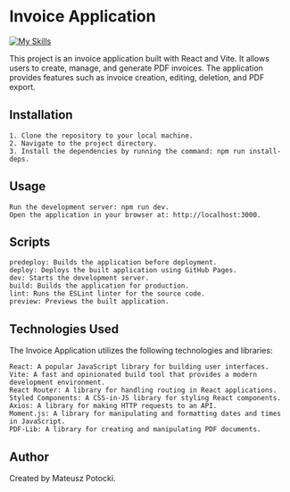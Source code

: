 # Invoice Application

[![My Skills](https://skillicons.dev/icons?i=react,vite,styledcomponents,js,html,css&theme=dark)](https://skillicons.dev)

This project is an invoice application built with React and Vite. It allows users to create, manage, and generate PDF invoices. The application provides features such as invoice creation, editing, deletion, and PDF export.

## Installation

    1. Clone the repository to your local machine.
    2. Navigate to the project directory.
    3. Install the dependencies by running the command: npm run install-deps.

## Usage

    Run the development server: npm run dev.
    Open the application in your browser at: http://localhost:3000.

## Scripts

    predeploy: Builds the application before deployment.
    deploy: Deploys the built application using GitHub Pages.
    dev: Starts the development server.
    build: Builds the application for production.
    lint: Runs the ESLint linter for the source code.
    preview: Previews the built application.

## Technologies Used

The Invoice Application utilizes the following technologies and libraries:

    React: A popular JavaScript library for building user interfaces.
    Vite: A fast and opinionated build tool that provides a modern development environment.
    React Router: A library for handling routing in React applications.
    Styled Components: A CSS-in-JS library for styling React components.
    Axios: A library for making HTTP requests to an API.
    Moment.js: A library for manipulating and formatting dates and times in JavaScript.
    PDF-Lib: A library for creating and manipulating PDF documents.
    
## Author

Created by Mateusz Potocki.
